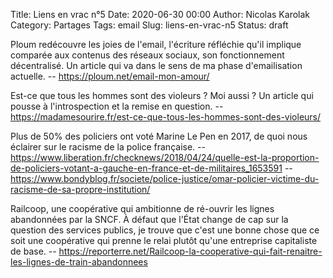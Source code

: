 Title: Liens en vrac n°5
Date: 2020-06-30 00:00
Author: Nicolas Karolak
Category: Partages
Tags: email
Slug: liens-en-vrac-n5
Status: draft

Ploum redécouvre les joies de l'email, l'écriture réfléchie qu'il implique comparée aux contenus des réseaux sociaux, son fonctionnement décentralisé. Un article qui va dans le sens de ma phase d'emailisation actuelle.
-- <https://ploum.net/email-mon-amour/>

Est-ce que tous les hommes sont des violeurs ? Moi aussi ? Un article qui pousse à l'introspection et la remise en question.
-- <https://madamesourire.fr/est-ce-que-tous-les-hommes-sont-des-violeurs/>

Plus de 50% des policiers ont voté Marine Le Pen en 2017, de quoi nous éclairer sur le racisme de la police française.
-- https://www.liberation.fr/checknews/2018/04/24/quelle-est-la-proportion-de-policiers-votant-a-gauche-en-france-et-de-militaires_1653591
-- https://www.bondyblog.fr/societe/police-justice/omar-policier-victime-du-racisme-de-sa-propre-institution/

Railcoop, une coopérative qui ambitionne de ré-ouvrir les lignes abandonnées par la SNCF. À défaut que l'État change de cap sur la question des services publics, je trouve que c'est une bonne chose que ce soit une coopérative qui prenne le relai plutôt qu'une entreprise capitaliste de base.
-- https://reporterre.net/Railcoop-la-cooperative-qui-fait-renaitre-les-lignes-de-train-abandonnees
